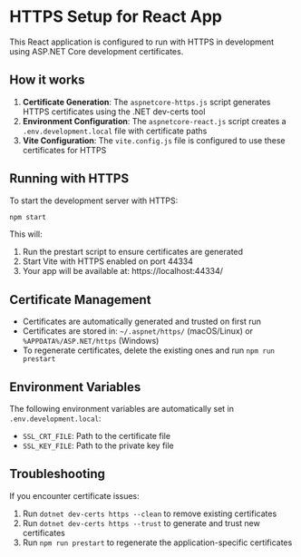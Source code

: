 # HTTPS Setup for React App

This React application is configured to run with HTTPS in development using ASP.NET Core development certificates.

## How it works

1. **Certificate Generation**: The `aspnetcore-https.js` script generates HTTPS certificates using the .NET dev-certs tool
2. **Environment Configuration**: The `aspnetcore-react.js` script creates a `.env.development.local` file with certificate paths
3. **Vite Configuration**: The `vite.config.js` file is configured to use these certificates for HTTPS

## Running with HTTPS

To start the development server with HTTPS:

```bash
npm start
```

This will:

1. Run the prestart script to ensure certificates are generated
2. Start Vite with HTTPS enabled on port 44334
3. Your app will be available at: https://localhost:44334/

## Certificate Management

- Certificates are automatically generated and trusted on first run
- Certificates are stored in: `~/.aspnet/https/` (macOS/Linux) or `%APPDATA%/ASP.NET/https` (Windows)
- To regenerate certificates, delete the existing ones and run `npm run prestart`

## Environment Variables

The following environment variables are automatically set in `.env.development.local`:

- `SSL_CRT_FILE`: Path to the certificate file
- `SSL_KEY_FILE`: Path to the private key file

## Troubleshooting

If you encounter certificate issues:

1. Run `dotnet dev-certs https --clean` to remove existing certificates
2. Run `dotnet dev-certs https --trust` to generate and trust new certificates
3. Run `npm run prestart` to regenerate the application-specific certificates


